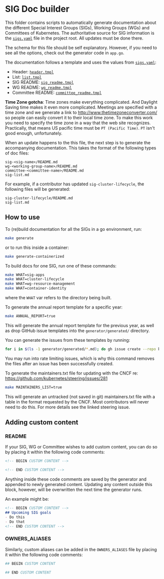 # SIG Doc builder

This folder contains scripts to automatically generate documentation about the
different Special Interest Groups (SIGs), Working Groups (WGs)
and Committees of Kubernetes. The authoritative
source for SIG information is the [`sigs.yaml`](/sigs.yaml) file in the project root.
All updates must be done there.

The schema for this file should be self explanatory. However, if you need to see all the options, check out the generator code in `app.go`.

The documentation follows a template and uses the values from [`sigs.yaml`](/sigs.yaml):

- Header: [`header.tmpl`](header.tmpl)
- List: [`list.tmpl`](list.tmpl)
- SIG README: [`sig_readme.tmpl`](sig_readme.tmpl)
- WG README: [`wg_readme.tmpl`](wg_readme.tmpl)
- Committee README: [`committee_readme.tmpl`](committee_readme.tmpl)

**Time Zone gotcha**:
Time zones make everything complicated.
And Daylight Saving time makes it even more complicated.
Meetings are specified with a time zone and we generate a link to http://www.thetimezoneconverter.com/ so people can easily convert it to their local time zone.
To make this work you need to specify the time zone in a way that the web site recognizes.
Practically, that means US pacific time must be `PT (Pacific Time)`.
`PT` isn't good enough, unfortunately.

When an update happens to the this file, the next step is to generate the
accompanying documentation. This takes the format of the following types of doc files:

```
sig-<sig-name>/README.md
wg-<working-group-name>/README.md
committee-<committee-name>/README.md
sig-list.md
```

For example, if a contributor has updated `sig-cluster-lifecycle`, the
following files will be generated:

```
sig-cluster-lifecycle/README.md
sig-list.md
```

## How to use

To (re)build documentation for all the SIGs in a go environment, run:

```bash
make generate
```
or to run this inside a container:
```bash
make generate-containerized
```

To build docs for one SIG, run one of these commands:

```bash
make WHAT=sig-apps
make WHAT=cluster-lifecycle
make WHAT=wg-resource-management
make WHAT=container-identity
```

where the `WHAT` var refers to the directory being built.


To generate the annual report template for a specific year:

```bash
make ANNUAL_REPORT=true
```

This will generate the annual report template for the previous year, as well as
drop GitHub issue templates into the `generator/generated/` directory.

You can generate the issues from these templates by running:

```bash
for i in $(ls -1 generator/generated/*.md); do gh issue create --repo kubernetes/community --title="$(head -n 1 $i)" --body-file $i && rm $i; done
```

 You may run into rate limiting issues, which is why this command removes the
 files after an issue has been successfully created.

<!--TODO: we probably won't need maintainers.txt longterm-->
To generate the maintainers.txt file for updating with the CNCF re:
https://github.com/kubernetes/steering/issues/281

```bash
make MAINTAINERS_LIST=true
```

This will generate an untracked (not saved in git) maintainers.txt file with a 
table in the format requested by the CNCF.
Most contributors will never need to do this.
For more details see the linked steering issue.
<!--END-TODO: we probably won't need maintainers.txt longterm-->

## Adding custom content

### README

If your SIG, WG or Committee wishes to add custom content, you can do so by placing it within
the following code comments:

```markdown
<!-- BEGIN CUSTOM CONTENT -->

<!-- END CUSTOM CONTENT -->
```

Anything inside these code comments are saved by the generator and appended
to newly generated content. Updating any content outside this block, however,
will be overwritten the next time the generator runs.

An example might be:

```markdown
<!-- BEGIN CUSTOM CONTENT -->
## Upcoming SIG goals
- Do this
- Do that
<!-- END CUSTOM CONTENT -->
```

### OWNERS_ALIASES

Similarly, custom aliases can be added in the `OWNERS_ALIASES` file by placing
it within the following code comments:

```yaml
## BEGIN CUSTOM CONTENT

## END CUSTOM CONTENT
```
